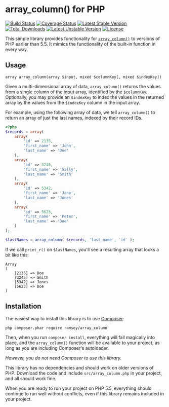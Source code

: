 # array_column() for PHP

[![Build Status](https://travis-ci.org/ramsey/array_column.svg?branch=master)](https://travis-ci.org/ramsey/array_column)
[![Coverage Status](https://coveralls.io/repos/ramsey/array_column/badge.svg?branch=master)](https://coveralls.io/r/ramsey/array_column)
[![Latest Stable Version](https://poser.pugx.org/ramsey/array_column/v/stable.svg)](https://packagist.org/packages/ramsey/array_column)
[![Total Downloads](https://poser.pugx.org/ramsey/array_column/downloads.svg)](https://packagist.org/packages/ramsey/array_column)
[![Latest Unstable Version](https://poser.pugx.org/ramsey/array_column/v/unstable.svg)](https://packagist.org/packages/ramsey/array_column)
[![License](https://poser.pugx.org/ramsey/array_column/license.svg)](https://packagist.org/packages/ramsey/array_column)

This simple library provides functionality for [`array_column()`](http://php.net/array_column)
to versions of PHP earlier than 5.5. It mimics the functionality of the built-in
function in every way.


## Usage

```
array array_column(array $input, mixed $columnKey[, mixed $indexKey])
```

Given a multi-dimensional array of data, `array_column()` returns the values
from a single column of the input array, identified by the `$columnKey`.
Optionally, you may provide an `$indexKey` to index the values in the returned
array by the values from the `$indexKey` column in the input array.

For example, using the following array of data, we tell `array_column()` to
return an array of just the last names, indexed by their record IDs.

``` php
<?php
$records = array(
    array(
        'id' => 2135,
        'first_name' => 'John',
        'last_name' => 'Doe'
    ),
    array(
        'id' => 3245,
        'first_name' => 'Sally',
        'last_name' => 'Smith'
    ),
    array(
        'id' => 5342,
        'first_name' => 'Jane',
        'last_name' => 'Jones'
    ),
    array(
        'id' => 5623,
        'first_name' => 'Peter',
        'last_name' => 'Doe'
    )
);

$lastNames = array_column( $records, 'last_name', 'id' );
```

If we call `print_r()` on `$lastNames`, you'll see a resulting array that looks
a bit like this:

``` text
Array
(
    [2135] => Doe
    [3245] => Smith
    [5342] => Jones
    [5623] => Doe
)
```


## Installation

The easiest way to install this library is to use [Composer](https://getcomposer.org/):

```
php composer.phar require ramsey/array_column
```

Then, when you run `composer install`, everything will fall magically into place,
and the `array_column()` function will be available to your project, as long as
you are including Composer's autoloader.

_However, you do not need Composer to use this library._

This library has no dependencies and should work on older versions of PHP.
Download the code and include `src/array_column.php` in your project, and all
should work fine.

When you are ready to run your project on PHP 5.5, everything should
continue to run well without conflicts, even if this library remains included
in your project.

